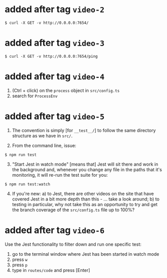 # added after tag `video-2`

```
$ curl -X GET -v http://0.0.0.0:7654/
```

# added after tag `video-3`

```
$ curl -X GET -v http://0.0.0.0:7654/ping
```

# added after tag `video-4`

1. (Ctrl + click) on the `process` object in `src/config.ts`
2. search for `ProcessEnv`

# added after tag `video-5`

1. The convention is simply [for `__test__/`] to follow the same directory structure as we have in `src/`.

2. From the command line, issue:

```
$ npm run test
```

3. "Start Jest in watch mode" [means that] Jest will sit there and work in the background and, whenever you change any file in the paths that it's monitoring, it will re-run the test suite for you:

```
$ npm run test:watch
```

4. If you're new:
   a) to Jest, there are other videos on the site that have covered Jest in a bit more depth than this - ... take a look around;
   b) to testing in particular, why not take this as an opportunity to try and get the branch coverage of the `src/config.ts` file up to 100%?

# added after tag `video-6`

Use the Jest functionality to filter down and run one specific test:

1. go to the terminal window where Jest has been started in watch mode
2. press `w`
3. press `p`
4. type in `routes/code` and press [Enter]
